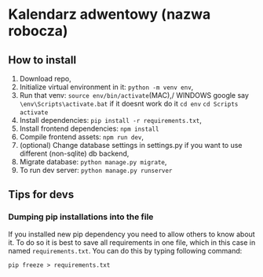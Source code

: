 # Kalendarz adwentowy (nazwa robocza)

## How to install
1. Download repo, 
2. Initialize virtual environment in it: `python -m venv env`,
3. Run that venv: `source env/bin/activate`(MAC),/ 
    WINDOWS google say `\env\Scripts\activate.bat` if it doesnt work do it `cd env` `cd Scripts` `activate`
4. Install dependencies: `pip install -r requirements.txt`,
5. Install frontend dependencies: `npm install`
6. Compile frontend assets: `npm run dev`,
7. (optional) Change database settings in settings.py if you want to use different (non-sqlite) db backend, 
8. Migrate database: `python manage.py migrate`,
9. To run dev server: `python manage.py runserver`

## Tips for devs

### Dumping pip installations into the file
If you installed new pip dependency you need to allow others to know about it. To do so it is best to save all requirements
in one file, which in this case in named `requirements.txt`. You can do this by typing following command: 

`pip freeze > requirements.txt`
